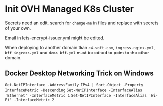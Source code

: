 # Init OVH Managed K8s Cluster
Secrets need an edit. search for `change-me` in files and replace with secrets of your own.

Email in lets-encrypt-issuer.yml might be edited.

When deploying to another domain than `c4-soft.com`, `ingress-nginx.yml`, `bff-ingress.yml` and `demo-bff.yml` must be edited to point to the other domain.

## Docker Desktop Networking Trick on Windows
`Get-NetIPInterface -AddressFamily IPv4 | Sort-Object -Property InterfaceMetric -Descending`
`Set-NetIPInterface -InterfaceAlias 'Ethernet' -InterfaceMetric 1`
`Set-NetIPInterface -InterfaceAlias 'Wi-Fi' -InterfaceMetric 2`